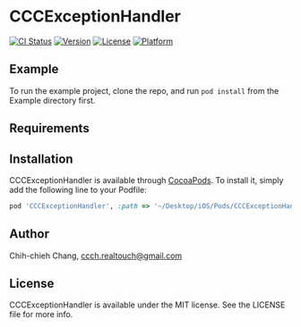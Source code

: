 # CCCExceptionHandler

[![CI Status](http://img.shields.io/travis/ccchang0227/CCCExceptionHandler.svg?style=flat)](https://travis-ci.org/ccchang0227/CCCExceptionHandler)
[![Version](https://img.shields.io/cocoapods/v/CCCExceptionHandler.svg?style=flat)](http://cocoapods.org/pods/CCCExceptionHandler)
[![License](https://img.shields.io/cocoapods/l/CCCExceptionHandler.svg?style=flat)](http://cocoapods.org/pods/CCCExceptionHandler)
[![Platform](https://img.shields.io/cocoapods/p/CCCExceptionHandler.svg?style=flat)](http://cocoapods.org/pods/CCCExceptionHandler)

## Example

To run the example project, clone the repo, and run `pod install` from the Example directory first.

## Requirements

## Installation

CCCExceptionHandler is available through [CocoaPods](http://cocoapods.org). To install
it, simply add the following line to your Podfile:

```ruby
pod 'CCCExceptionHandler', :path => '~/Desktop/iOS/Pods/CCCExceptionHandler'
```

## Author

Chih-chieh Chang, ccch.realtouch@gmail.com

## License

CCCExceptionHandler is available under the MIT license. See the LICENSE file for more info.
